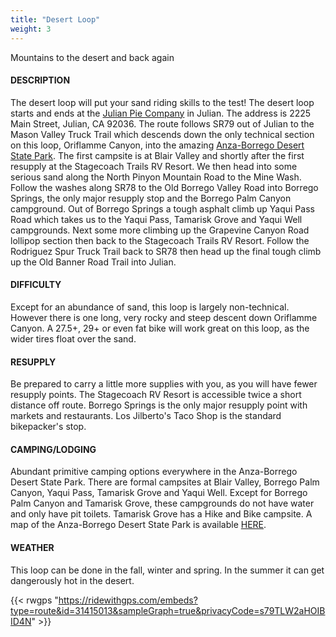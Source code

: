 ```yaml
---
title: "Desert Loop"
weight: 3
---
```


Mountains to the desert and back again

#### DESCRIPTION
The desert loop will put your sand riding skills to the test! The desert loop starts and ends at the [Julian Pie Company](https://julian-pie.myshopify.com/) in Julian. The address is 2225 Main Street, Julian, CA 92036. The route follows SR79 out of Julian to the Mason Valley Truck Trail which descends down the only technical section on this loop, Oriflamme Canyon, into the amazing [Anza-Borrego Desert State Park](https://www.parks.ca.gov/?page_id=638). The first campsite is at Blair Valley and shortly after the first resupply at the Stagecoach Trails RV Resort. We then head into some serious sand along the North Pinyon Mountain Road to the Mine Wash. Follow the washes along SR78 to the Old Borrego Valley Road into Borrego Springs, the only major resupply stop and the Borrego Palm Canyon campground. Out of Borrego Springs a tough asphalt climb up Yaqui Pass Road which takes us to the Yaqui Pass, Tamarisk Grove and Yaqui Well campgrounds. Next some more climbing up the Grapevine Canyon Road lollipop section then back to the Stagecoach Trails RV Resort. Follow the Rodriguez Spur Truck Trail back to SR78 then head up the final tough climb up the Old Banner Road Trail into Julian.

#### DIFFICULTY
Except for an abundance of sand, this loop is largely non-technical. However there is one long, very rocky and steep descent down Oriflamme Canyon. A 27.5+, 29+ or even fat bike will work great on this loop, as the wider tires float over the sand.

#### RESUPPLY
Be prepared to carry a little more supplies with you, as you will have fewer resupply points. The Stagecoach RV Resort is accessible twice a short distance off route. Borrego Springs is the only major resupply point with markets and restaurants. Los Jilberto's Taco Shop is the standard bikepacker's stop.

#### CAMPING/LODGING
Abundant primitive camping options everywhere in the Anza-Borrego Desert State Park. There are formal campsites at Blair Valley, Borrego Palm Canyon, Yaqui Pass, Tamarisk Grove and Yaqui Well. Except for Borrego Palm Canyon and Tamarisk Grove, these campgrounds do not have water and only have pit toilets. Tamarisk Grove has a Hike and Bike campsite. A map of the Anza-Borrego Desert State Park is available [HERE](http://www.parks.ca.gov/pages/638/files/abdspmap.pdf).

#### WEATHER
This loop can be done in the fall, winter and spring. In the summer it can get dangerously hot in the desert.


{{< rwgps "https://ridewithgps.com/embeds?type=route&id=31415013&sampleGraph=true&privacyCode=s79TLW2aHOIBID4N" >}}
